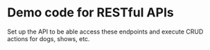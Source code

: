 # Demo code for RESTful APIs

Set up the API to be able access these endpoints and execute CRUD actions for dogs, shows, etc.
